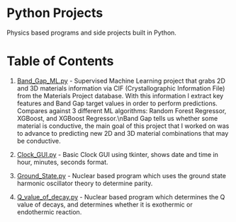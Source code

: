 # Python Projects
Physics based programs and side projects built in Python. 
# Table of Contents
1. [Band_Gap_ML.py](https://github.com/Kobregon1/Python_projects/blob/main/Band_Gap_ML.py) - Supervised Machine Learning project that grabs 2D and 3D materials information via CIF (Crystallographic Information File) from the Materials Project database. With this information I extract key features and Band Gap target values in order to perform predictions. Compares against 3 different ML algorithms: Random Forest Regressor, XGBoost, and XGBoost Regressor.\nBand Gap tells us whether some material is conductive, the main goal of this project that I worked on was to advance to predicting new 2D and 3D material 
combinations that may be conductive. 

2. [Clock_GUI.py](https://github.com/Kobregon1/Python_projects/blob/main/Clock_GUI.py) - Basic Clock GUI using tkinter, shows date and time in hour, minutes, seconds format.
3. [Ground_State.py](https://github.com/Kobregon1/Python_projects/blob/main/Ground_State.py) - Nuclear based program which uses the ground state harmonic oscillator theory to determine parity.
4. [Q_value_of_decay.py](https://github.com/Kobregon1/Python_projects/blob/main/Q_value_of_decay.py) - Nuclear based program which determines the Q value of decays, and determines whether it is exothermic or endothermic reaction.
